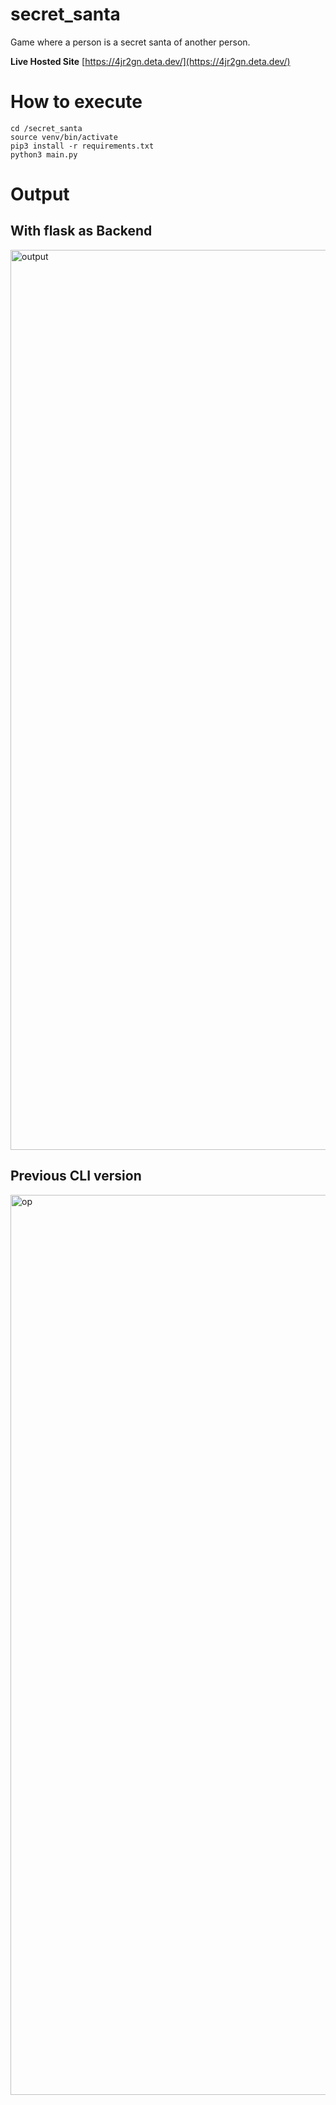 # secret_santa

Game where a person is a secret santa of another person.

**Live Hosted Site**
[https://4jr2gn.deta.dev/](https://4jr2gn.deta.dev/)

# How to execute

```
cd /secret_santa
source venv/bin/activate
pip3 install -r requirements.txt
python3 main.py
```

# Output
## With flask as Backend
<img width="1440" alt="output" src="https://user-images.githubusercontent.com/62459775/210088352-8f1dfc1a-13a4-4258-bfda-6e41a16c3c99.png">

## Previous CLI version
<img width="1440" alt="op" src="https://user-images.githubusercontent.com/62459775/210061310-b99ef472-3fd9-4687-9013-1704ceee68a4.png">

